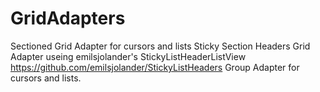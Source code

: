 GridAdapters
============

Sectioned Grid Adapter for cursors and lists
Sticky Section Headers Grid Adapter useing emilsjolander's StickyListHeaderListView https://github.com/emilsjolander/StickyListHeaders
Group Adapter for cursors and lists.

